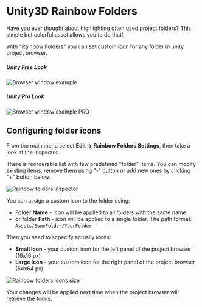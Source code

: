 # Unity3D Rainbow Folders

Have you ever thought about highlighting often used project folders? This simple but colorful asset allows you to do that!

With "Rainbow Folders" you can set custom icon for any folder in unity project browser.

##### Unity Free Look
![Browser window example](https://raw.githubusercontent.com/PhannGor/phanngor.github.io/master/RainbowFolders/preview_rainbow_folders.png)
##### Unity Pro Look
![Browser window example PRO](https://raw.githubusercontent.com/PhannGor/phanngor.github.io/master/RainbowFolders/preview_rainbow_folders_pro.png)

## Configuring folder icons

From the main menu select **Edit -> Rainbow Folders Settings**, then take a look at the Inspector.

There is reorderable list with few predefined "folder" items. You can modify existing items, remove them using "-" button or add new ones by clicking "+" button below.

![Rainbow folders inspector](https://raw.githubusercontent.com/PhannGor/phanngor.github.io/master/RainbowFolders/rainbow_folders_inspector.png)


You can assign a custom icon to the folder using:
* Folder **Name** - icon will be applied to all folders with the same name
* or folder **Path** - icon will be applied to a single folder. The path format: `Assets/SomeFolder/YourFolder`

Then you need to scpecify actually icons:
* **Small Icon** - your custom icon for the left panel of the project browser (16x16 px)
* **Large Icon**  - your custom icon for the right panel of the project browser (64x64 px)

![Rainbow folders icons size](https://raw.githubusercontent.com/PhannGor/phanngor.github.io/master/RainbowFolders/rainbow_folders_icons_size.png)

Your changes will be applied next time when the project browser will retrieve the focus.
